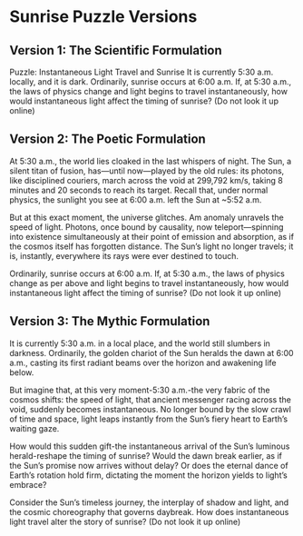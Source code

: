 # Sunrise Puzzle Versions

## Version 1: The Scientific Formulation

Puzzle: Instantaneous Light Travel and Sunrise
It is currently 5:30 a.m. locally, and it is dark. Ordinarily, sunrise occurs at 6:00 a.m. If, at 5:30 a.m., the laws of physics change and light begins to travel instantaneously, how would instantaneous light affect the timing of sunrise? (Do not look it up online)

## Version 2: The Poetic Formulation

At 5:30 a.m., the world lies cloaked in the last whispers of night. The Sun, a silent titan of fusion, has—until now—played by the old rules: its photons, like disciplined couriers, march across the void at 299,792 km/s, taking 8 minutes and 20 seconds to reach its target. Recall that, under normal physics, the sunlight you see at 6:00 a.m. left the Sun at ~5:52 a.m.

But at this exact moment, the universe glitches.
Am  anomaly unravels the speed of light. Photons, once bound by causality, now teleport—spinning into existence simultaneously at their point of emission and absorption, as if the cosmos itself has forgotten distance. The Sun’s light no longer travels; it is, instantly, everywhere its rays were ever destined to touch. 

Ordinarily, sunrise occurs at 6:00 a.m. If, at 5:30 a.m., the laws of physics change as per above and light begins to travel instantaneously, how would instantaneous light affect the timing of sunrise? (Do not look it up online)

## Version 3: The Mythic Formulation

It is currently 5:30 a.m. in a local place, and the world still slumbers in darkness. Ordinarily, the golden chariot of the Sun heralds the dawn at 6:00 a.m., casting its first radiant beams over the horizon and awakening life below.

But imagine that, at this very moment-5:30 a.m.-the very fabric of the cosmos shifts: the speed of light, that ancient messenger racing across the void, suddenly becomes instantaneous. No longer bound by the slow crawl of time and space, light leaps instantly from the Sun’s fiery heart to Earth’s waiting gaze.

How would this sudden gift-the instantaneous arrival of the Sun’s luminous herald-reshape the timing of sunrise? Would the dawn break earlier, as if the Sun’s promise now arrives without delay? Or does the eternal dance of Earth’s rotation hold firm, dictating the moment the horizon yields to light’s embrace?

Consider the Sun’s timeless journey, the interplay of shadow and light, and the cosmic choreography that governs daybreak. How does instantaneous light travel alter the story of sunrise?  (Do not look it up online)
